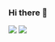 ### Hi there 👋
![](https://komarev.com/ghpvc/?username=ExtremeAntonis&color=blueviolet)
![](https://github-readme-stats.vercel.app/api/top-langs/?username=ExtremeAntonis)
<!--
**ExtremeAntonis/ExtremeAntonis** is a ✨ _special_ ✨ repository because its `README.md` (this file) appears on your GitHub profile.

Here are some ideas to get you started:

- 🔭 I’m currently working on ...
- 🌱 I’m currently learning ...
- 👯 I’m looking to collaborate on ...
- 🤔 I’m looking for help with ...
- 💬 Ask me about ...
- 📫 How to reach me: ...
- 😄 Pronouns: ...
- ⚡ Fun fact: ...
-->

